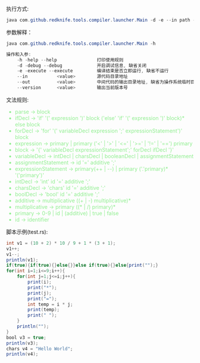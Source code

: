 执行方式:
```java
java com.github.redknife.tools.compiler.launcher.Main -d -e --in path --out path
```
参数解释：
```java
java com.github.redknife.tools.compiler.launcher.Main -h
```
```java
操作和入参:
	-h -help --help               打印使用规则
	-d -debug --debug             开启调试信息, 缺省关闭
	-e -execute --execute         编译结束是否立即运行, 缺省不运行
	--in           <value>        源代码目录地址
	--out          <value>        中间代码的输出目录地址, 缺省为操作系统临时目录下
	--version      <value>        输出当前版本号
```
文法规则:
<font color=#90EE90>
 * parse -> block
 * ifDecl -> 'if' '(' expression ')' block ('else' 'if' '(' expression ')' block)* else block
 * forDecl -> 'for' '(' variableDecl expression ';' expressionStatement')' block
 * expression -> primary | primary ('<' | '>' | '<=' | '>=' | '!=' | '==') primary
 * block -> '{' variableDecl expressionStatement';' forDecl ifDecl '}'
 * variableDecl -> intDecl | charsDecl | booleanDecl | assignmentStatement
 * assignmentStatement -> id '=' additive ';'
 * expressionStatement -> primary(++ | --) | primary ('.'primary)* '('primary')'
 * intDecl -> 'int' id '=' additive ';'
 * charsDecl -> 'chars' id '=' additive ';'
 * boolDecl -> 'bool' id '=' additive ';'
 * additive -> multiplicative ((+ | -) multiplicative)*
 * multiplicative -> primary ((* | /) primary)*
 * primary -> 0-9 | id | (additive) | true | false
 * id -> identifier
</font>

脚本示例(test.rs):
```java
int v1 = (10 + 2) * 10 / 9 + 1 * (3 + 1);
v1++;
v1--;
println(v1);
if(true){if(true){}else{}}else if(true){}else{print("");}
for(int i=1;i<=9;i++){
    for(int j=1;j<=i;j++){
        print(i);
        print("*");
        print(j);
        print("=");
        int temp = i * j;
        print(temp);
        print(" ");
    }
    println("");
}
bool v3 = true;
println(v3);
chars v4 = "Hello World";
println(v4);
```